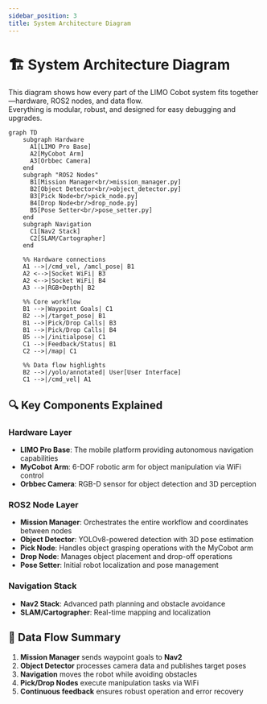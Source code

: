 ```yaml
---
sidebar_position: 3
title: System Architecture Diagram
---
```


# 🏗️ System Architecture Diagram

This diagram shows how every part of the LIMO Cobot system fits together—hardware, ROS2 nodes, and data flow.  
Everything is modular, robust, and designed for easy debugging and upgrades.

```mermaid
graph TD
    subgraph Hardware
      A1[LIMO Pro Base]
      A2[MyCobot Arm]
      A3[Orbbec Camera]
    end
    subgraph "ROS2 Nodes"
      B1[Mission Manager<br/>mission_manager.py]
      B2[Object Detector<br/>object_detector.py]
      B3[Pick Node<br/>pick_node.py]
      B4[Drop Node<br/>drop_node.py]
      B5[Pose Setter<br/>pose_setter.py]
    end
    subgraph Navigation
      C1[Nav2 Stack]
      C2[SLAM/Cartographer]
    end

    %% Hardware connections
    A1 -->|/cmd_vel, /amcl_pose| B1
    A2 <-->|Socket WiFi| B3
    A2 <-->|Socket WiFi| B4
    A3 -->|RGB+Depth| B2

    %% Core workflow
    B1 -->|Waypoint Goals| C1
    B2 -->|/target_pose| B1
    B1 -->|Pick/Drop Calls| B3
    B1 -->|Pick/Drop Calls| B4
    B5 -->|/initialpose| C1
    C1 -->|Feedback/Status| B1
    C2 -->|/map| C1

    %% Data flow highlights
    B2 -->|/yolo/annotated| User[User Interface]
    C1 -->|/cmd_vel| A1
```

## 🔍 Key Components Explained

### Hardware Layer
- **LIMO Pro Base**: The mobile platform providing autonomous navigation capabilities
- **MyCobot Arm**: 6-DOF robotic arm for object manipulation via WiFi control
- **Orbbec Camera**: RGB-D sensor for object detection and 3D perception

### ROS2 Node Layer
- **Mission Manager**: Orchestrates the entire workflow and coordinates between nodes
- **Object Detector**: YOLOv8-powered detection with 3D pose estimation
- **Pick Node**: Handles object grasping operations with the MyCobot arm
- **Drop Node**: Manages object placement and drop-off operations
- **Pose Setter**: Initial robot localization and pose management

### Navigation Stack
- **Nav2 Stack**: Advanced path planning and obstacle avoidance
- **SLAM/Cartographer**: Real-time mapping and localization

## 🔄 Data Flow Summary

1. **Mission Manager** sends waypoint goals to **Nav2**
2. **Object Detector** processes camera data and publishes target poses
3. **Navigation** moves the robot while avoiding obstacles
4. **Pick/Drop Nodes** execute manipulation tasks via WiFi
5. **Continuous feedback** ensures robust operation and error recovery
